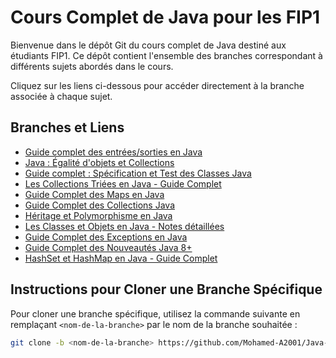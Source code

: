 # Cours Complet de Java pour les FIP1

Bienvenue dans le dépôt Git du cours complet de Java destiné aux étudiants FIP1. Ce dépôt contient l'ensemble des branches correspondant à différents sujets abordés dans le cours.

Cliquez sur les liens ci-dessous pour accéder directement à la branche associée à chaque sujet.

## Branches et Liens

- [Guide complet des entrées/sorties en Java](https://github.com/Mohamed-A2001/Java-Inge/tree/Entrées/Sorties-en-Java)
- [Java : Égalité d'objets et Collections](https://github.com/Mohamed-A2001/Java-Inge/tree/Java---Égalité-d'objets-et-Collections)
- [Guide complet : Spécification et Test des Classes Java](https://github.com/Mohamed-A2001/Java-Inge/tree/Guide-Complet-Spécification-et-Test-des-Classes-Java)
- [Les Collections Triées en Java - Guide Complet](https://github.com/Mohamed-A2001/Java-Inge/tree/Les-Collections-Triées-en-Java---Guide-Complet)
- [Guide Complet des Maps en Java](https://github.com/Mohamed-A2001/Java-Inge/tree/Guide-Complet-des-Maps-en-Java)
- [Guide Complet des Collections Java](https://github.com/Mohamed-A2001/Java-Inge/tree/Guide-Complet-des-Collections-Java)
- [Héritage et Polymorphisme en Java](https://github.com/Mohamed-A2001/Java-Inge/tree/Héritage-et-Polymorphisme-en-Java)
- [Les Classes et Objets en Java - Notes détaillées](https://github.com/Mohamed-A2001/Java-Inge/tree/Les-Classes-et-Objets-en-Java---Notes-détaillées)
- [Guide Complet des Exceptions en Java](https://github.com/Mohamed-A2001/Java-Inge/tree/Guide-Complet-des-Exceptions-en-Java)
- [Guide Complet des Nouveautés Java 8+](https://github.com/Mohamed-A2001/Java-Inge/tree/Guide-Complet-des-Nouveautés-Java-8+)
- [HashSet et HashMap en Java - Guide Complet](https://github.com/Mohamed-A2001/Java-Inge/tree/HashSet-et-HashMap-en-Java-Guide-Complet)

## Instructions pour Cloner une Branche Spécifique

Pour cloner une branche spécifique, utilisez la commande suivante en remplaçant `<nom-de-la-branche>` par le nom de la branche souhaitée :

```bash
git clone -b <nom-de-la-branche> https://github.com/Mohamed-A2001/Java-Inge.git
